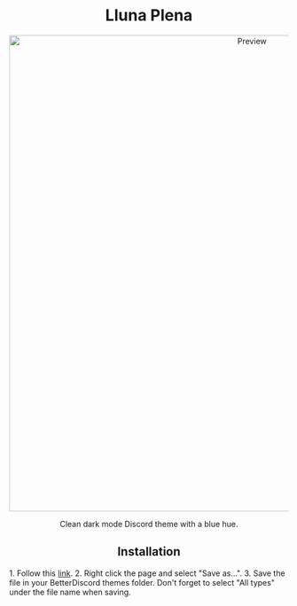 <h1 align="center">Lluna Plena</h1>
<p align="center">
  <img alt="Preview" width="860" alt="preview" src="https://i.imgur.com/BG9jdyc.png">
<p align="center">
<p align="center">Clean dark mode Discord theme with a blue hue.</p>

<h2 align="center">Installation</h2>
1. Follow this <a href="https://raw.githubusercontent.com/rmkx/rmkx.github.io/main/LlunaPlena/LlunaPlena.theme.css">link</a>.
2. Right click the page and select "Save as...".
3. Save the file in your BetterDiscord themes folder. Don't forget to select "All types" under the file name when saving.
